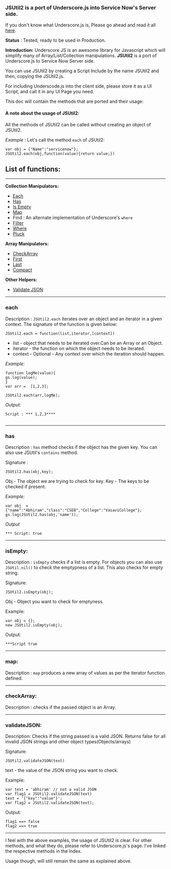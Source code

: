 ### JSUtil2 is a port of Underscore.js into Service Now's Server side.
If you don't know what Underscore.js is, Please go ahead and read it all [here](http://underscorejs.org/).

**Status** : Tested, ready to be used in Production.


**Introduction:**  Underscore JS is an awesome library for Javascript which will simplify many of Array/List/Collection manipulations. __JSUtil2__ is a port of Underscore.js to Service Now Server side.

You can use JSUtil2 by creating a Script Include by the name JSUtil2 and then, copying the JSUtil2.js.

For including Underscode.js into the client side, please store it as a UI Script, and call it in any UI Page you need.

This doc will contain the methods that are ported and their usage:

#### A note about the usage of JSUtil2:
All the methods of JSUtil2 can be called without creating an object of JSUtil2.

*Example* : Let's call the method `each` of JSUtil2:

```
var obj = {"Name":"servicenow"};
JSUtil2.each(obj,function(value){return value;})
```







## List of functions:
-----------------------

__Collection Manipulators:__

- [Each](#each)
- [Has](#has) 
- [Is Empty](#isempty)
- [Map](http://underscorejs.org/#map) 
- Find :  An alternate implementation of Underscore's `where`
- [Filter](http://underscorejs.org/#filter)
- [Where](http://underscorejs.org/#where)
- [Pluck](http://underscorejs.org/#pluck)


__Array Manipulators:__

- [CheckArray](#checkarray)
- [First](http://underscorejs.org/#first)
- [Last](http://underscorejs.org/#last)
- [Compact](http://underscorejs.org/#compact)

__Other Helpers:__
- [Validate JSON](#validatejson)




****************************************************


### each

Description : `JSUtil2.each` iterates over an object and an iterator in a given context. The signature of the function is given below:

```
JSUtil2.each = function(list,iterator,[context])

```

- list - object that needs to be iterated over.Can be an Array or an Object.
- iterator - the function on which the object needs to be iterated.
- context - Optional - Any context over which the iteration should happen.


*Example:*

```
function logMe(value){
gs.log(value);
}
var arr =  [1,2,3];

JSUtil2.each(arr,logMe);
```
*Output:*
```
Script : *** 1,2,3****


```
--------------------------------------------------------------
### has 
Description : `has` method checks if the object has the given key. You can also use JSUtil's `contains` method.

Signature :

```
JSUtil2.has(obj,key);
```

Obj - The object we are trying to check for key.
Key - The keys to be checked if present.

*Example:*

```
var obj  = {"name":"Abhiram","class":"CSEB","College":"VasaviCollege"};
gs.log(JSUtil2.has(obj,'name'));

```

*Output*

```
*** Script: true
```
-----------------------------------------------------------------------------------

### isEmpty:

Description : `isEmpty` checks if a list is empty. For objects you can also use `JSUtil.nil()` to check the emptypness of a list. This also checks for empty string.

Signature:

```
JSUtil2.isEmpty(obj);
```
Obj - Object you want to check for emptyness.

Example: 

```
var obj = {};
new JSUtil2.isEmpty(obj);
```
Output:
```
***Script true

```
-------------------------------------------------------------

### map:

Description : `map` produces a new array of values as per the iterator function defined.

--------------------------------------------------------------------

### checkArray:

Description : checks if the passed object is an Array.

-----------------------------------------------------------------------

### validateJSON:

Description: Checks if the string passed is a valid JSON. Returns false for all invalid JSON strings and other object types(Objects/arrays)

Signature:

```
JSUtil2.validateJSON(text) 

```
text - the value of the JSON string you want to check.

Example:

```
var text = 'abhiram' // not a valid JSON
var flag1 = JSUtil2.validateJSON(text)
text = '{"key":"value"}';
var flag2 = JSUtil2.validateJSON(text);

```
Output:
```
flag1 ==> false
flag2 ==> true
```


------------------------------------------------------------------------



I feel with the above examples, the usage of JSUtil2 is clear. For other methods, and what they do, please refer to Underscore.js's page. I've linked the  respective methods in the index. 

Usage though, will still remain the same as explained above.
















